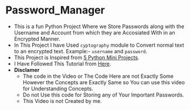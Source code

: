 # Password_Manager
- This is a fun Python Project Where we Store Passwords along with the Username and Account from which they are Accosiated With in an Encrypted Manner. 
- In This Project I have Used `cyptography` module to Convert normal text to an encrypted text. Example:- `username` and `password`.
- This Project is Inspired from [5 Python Mini Projects](https://youtu.be/DLn3jOsNRVE).
- I Have Followed This Tutorial from [Here](https://youtu.be/DLn3jOsNRVE?t=4193).
- **Disclamer**
  - The code in the Video or The Code Here are not Exactly Some However the Concepts are Exactly Same so You can use this video for Understanding Concepts.
  - Do not Use this code for Storing any of Your Important Passwords.
  - This Video is not Created by me.